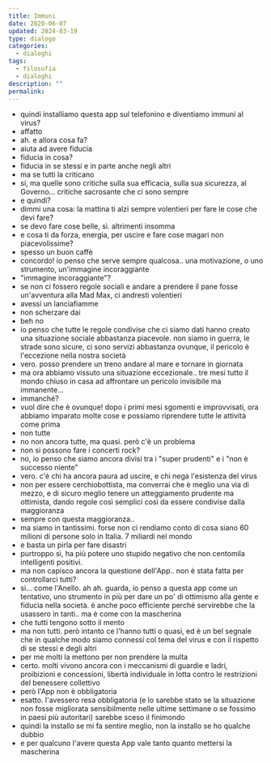 ```yaml
---
title: Immuni
date: 2020-06-07
updated: 2024-03-19
type: dialogo
categories:
  - dialoghi
tags:
  - filosofia
  - dialoghi
description: ""
permalink: 
---
```


- quindi installiamo questa app sul telefonino e diventiamo immuni al virus?
- affatto
- ah. e allora cosa fa?
- aiuta ad avere fiducia
- fiducia in cosa?
- fiducia in se stessi e in parte anche negli altri
- ma se tutti la criticano
- si, ma quelle sono critiche sulla sua efficacia, sulla sua sicurezza, al Governo... critiche sacrosante che ci sono sempre
- e quindi?
- dimmi una cosa: la mattina ti alzi sempre volentieri per fare le cose che devi fare?
- se devo fare cose belle, sì. altrimenti insomma
- e cosa ti da forza, energia, per uscire e fare cose magari non piacevolissime?
- spesso un buon caffè
- concordo! io penso che serve sempre qualcosa.. una motivazione, o uno strumento, un'immagine incoraggiante
- "immagine incoraggiante"?
- se non ci fossero regole sociali e andare a prendere il pane fosse un'avventura alla Mad Max, ci andresti volentieri
- avessi un lanciafiamme
- non scherzare dai
- beh no
- io penso che tutte le regole condivise che ci siamo dati hanno creato una situazione sociale abbastanza piacevole. non siamo in guerra, le strade sono sicure, ci sono servizi abbastanza ovunque, il pericolo è l'eccezione nella nostra società
- vero. posso prendere un treno andare al mare e tornare in giornata
- ma ora abbiamo vissuto una situazione eccezionale.. tre mesi tutto il mondo chiuso in casa ad affrontare un pericolo invisibile ma immanente...
- immanché?
- vuol dire che è ovunque! dopo i primi mesi sgomenti e improvvisati, ora abbiamo imparato molte cose e possiamo riprendere tutte le attività come prima
- non tutte
- no non ancora tutte, ma quasi. però c'è un problema
- non si possono fare i concerti rock?
- no, io penso che siamo ancora divisi tra i "super prudenti" e i "non è successo niente"
- vero. c'è chi ha ancora paura ad uscire, e chi nega l'esistenza del virus
- non per essere cerchiobottista, ma converrai che è meglio una via di mezzo, e di sicuro meglio tenere un atteggiamento prudente ma ottimista, dando regole così semplici così da essere condivise dalla maggioranza
- sempre con questa maggioranza..
- ma siamo in tantissimi. forse non ci rendiamo conto di cosa siano 60 milioni di persone solo in Italia. 7 miliardi nel mondo
- e basta un pirla per fare disastri
- purtroppo sì, ha più potere uno stupido negativo che non centomila intelligenti positivi.
- ma non capisco ancora la questione dell'App.. non è stata fatta per controllarci tutti?
- si... come l'Anello. ah ah. guarda, io penso a questa app come un tentativo, uno strumento in più per dare un po' di ottimismo alla gente e fiducia nella società. è anche poco efficiente perché servirebbe che la usassero in tanti.. ma è come con la mascherina
- che tutti tengono sotto il mento
- ma non tutti. però intanto ce l'hanno tutti o quasi, ed è un bel segnale che in qualche modo siamo connessi col tema del virus e con il rispetto di se stessi e degli altri
- per me molti la mettono per non prendere la multa
- certo. molti vivono ancora con i meccanismi di guardie e ladri, proibizioni e concessioni, libertà individuale in lotta contro le restrizioni del benessere collettivo
- però l'App non è obbligatoria
- esatto. l'avessero resa obbligatoria (e lo sarebbe stato se la situazione non fosse migliorata sensibilmente nelle ultime settimane o se fossimo in paesi più autoritari) sarebbe sceso il finimondo
- quindi la installo se mi fa sentire meglio, non la installo se ho qualche dubbio
- e per qualcuno l'avere questa App vale tanto quanto mettersi la mascherina
